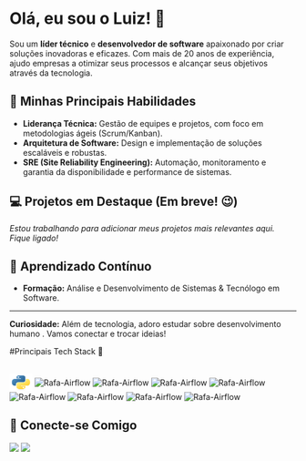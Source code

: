 # Olá, eu sou o Luiz! 👋

Sou um **líder técnico** e **desenvolvedor de software** apaixonado por criar soluções inovadoras e eficazes. Com mais de 20 anos de experiência, ajudo empresas a otimizar seus processos e alcançar seus objetivos através da tecnologia.

## 🚀 Minhas Principais Habilidades

* **Liderança Técnica:** Gestão de equipes e projetos, com foco em metodologias ágeis (Scrum/Kanban).
* **Arquitetura de Software:** Design e implementação de soluções escaláveis e robustas.
* **SRE (Site Reliability Engineering):** Automação, monitoramento e garantia da disponibilidade e performance de sistemas.


## 💻 Projetos em Destaque (Em breve! 😉)

_Estou trabalhando para adicionar meus projetos mais relevantes aqui. Fique ligado!_

## 🌱 Aprendizado Contínuo

* **Formação:** Análise e Desenvolvimento de Sistemas & Tecnólogo em Software.

---

**Curiosidade:**  Além de tecnologia, adoro estudar sobre desenvolvimento humano .  Vamos conectar e trocar ideias!


#Principais Tech Stack 🧰 

<div style="display: inline_block"><br>
    <img align="center" alt="Rafa-Python" height="30" width="40" src="https://raw.githubusercontent.com/devicons/devicon/master/icons/python/python-original.svg">
    <img align="center" alt="Rafa-Airflow" height="60" width="70" src="https://github.com/lgpsouza/devincon/blob/master/icons/apacheairflow/apacheairflow-original-wordmark.svg"> 
    <img align="center" alt="Rafa-Airflow" height="30" width="40" src="https://github.com/lgpsouza/devincon/blob/master/icons/amazonwebservices/amazonwebservices-original-wordmark.svg"> 
    <img align="center" alt="Rafa-Airflow" height="30" width="40" src="https://github.com/lgpsouza/devincon/blob/master/icons/docker/docker-plain-wordmark.svg">
    <img align="center" alt="Rafa-Airflow" height="30" width="40" src="https://github.com/lgpsouza/devincon/blob/master/icons/kubernetes/kubernetes-original.svg">
    <img align="center" alt="Rafa-Airflow" height="30" width="40" src="https://github.com/lgpsouza/devincon/blob/master/icons/terraform/terraform-original.svg">
    <img align="center" alt="Rafa-Airflow" height="30" width="40" src="https://github.com/lgpsouza/devincon/blob/master/icons/streamlit/streamlit-original.svg">
    <img align="center" alt="Rafa-Airflow" height="30" width="40" src="https://github.com/lgpsouza/devincon/blob/master/icons/prometheus/prometheus-original.svg">
    <img align="center" alt="Rafa-Airflow" height="30" width="40" src="https://github.com/lgpsouza/devincon/blob/master/icons/linux/linux-original.svg">
</div>


  
## 🤝 Conecte-se Comigo

<div> 
   <a href = "mailto:lgp.souza@gmail.com"><img src="https://img.shields.io/badge/-Gmail-%23333?style=for-the-badge&logo=gmail&logoColor=white" target="_blank"></a>
  <a href="https://www.linkedin.com/in/lgpsouza/" target="_blank"><img src="https://img.shields.io/badge/-LinkedIn-%230077B5?style=for-the-badge&logo=linkedin&logoColor=white" target="_blank"></a> 
  
</div>
